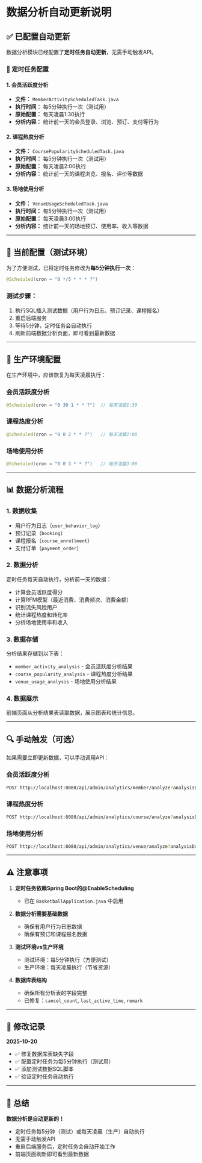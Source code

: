 # 数据分析自动更新说明

## ✅ 已配置自动更新

数据分析模块已经配置了**定时任务自动更新**，无需手动触发API。

### 📅 定时任务配置

#### 1. 会员活跃度分析
- **文件：** `MemberActivityScheduledTask.java`
- **执行时间：** 每5分钟执行一次（测试用）
- **原始配置：** 每天凌晨1:30执行
- **分析内容：** 统计前一天的会员登录、浏览、预订、支付等行为

#### 2. 课程热度分析
- **文件：** `CoursePopularityScheduledTask.java`
- **执行时间：** 每5分钟执行一次（测试用）
- **原始配置：** 每天凌晨2:00执行
- **分析内容：** 统计前一天的课程浏览、报名、评价等数据

#### 3. 场地使用分析
- **文件：** `VenueUsageScheduledTask.java`
- **执行时间：** 每5分钟执行一次（测试用）
- **原始配置：** 每天凌晨3:00执行
- **分析内容：** 统计前一天的场地预订、使用率、收入等数据

---

## 🔧 当前配置（测试环境）

为了方便测试，已将定时任务修改为**每5分钟执行一次**：

```java
@Scheduled(cron = "0 */5 * * * ?")
```

### 测试步骤：
1. 执行SQL插入测试数据（用户行为日志、预订记录、课程报名）
2. 重启后端服务
3. 等待5分钟，定时任务会自动执行
4. 刷新前端数据分析页面，即可看到最新数据

---

## 🚀 生产环境配置

在生产环境中，应该恢复为每天凌晨执行：

### 会员活跃度分析
```java
@Scheduled(cron = "0 30 1 * * ?")  // 每天凌晨1:30
```

### 课程热度分析
```java
@Scheduled(cron = "0 0 2 * * ?")   // 每天凌晨2:00
```

### 场地使用分析
```java
@Scheduled(cron = "0 0 3 * * ?")   // 每天凌晨3:00
```

---

## 📊 数据分析流程

### 1. 数据收集
- 用户行为日志（`user_behavior_log`）
- 预订记录（`booking`）
- 课程报名（`course_enrollment`）
- 支付订单（`payment_order`）

### 2. 数据分析
定时任务每天自动执行，分析前一天的数据：
- 计算会员活跃度得分
- 计算RFM模型（最近消费、消费频次、消费金额）
- 识别流失风险用户
- 统计课程热度和转化率
- 分析场地使用率和收入

### 3. 数据存储
分析结果存储到以下表：
- `member_activity_analysis` - 会员活跃度分析结果
- `course_popularity_analysis` - 课程热度分析结果
- `venue_usage_analysis` - 场地使用分析结果

### 4. 数据展示
前端页面从分析结果表读取数据，展示图表和统计信息。

---

## 🔍 手动触发（可选）

如果需要立即更新数据，可以手动调用API：

### 会员活跃度分析
```bash
POST http://localhost:8080/api/admin/analytics/member/analyze?analysisDate=2025-10-20
```

### 课程热度分析
```bash
POST http://localhost:8080/api/admin/analytics/course/analyze?analysisDate=2025-10-20
```

### 场地使用分析
```bash
POST http://localhost:8080/api/admin/analytics/venue/analyze?analysisDate=2025-10-20
```

---

## ⚠️ 注意事项

1. **定时任务依赖Spring Boot的@EnableScheduling**
   - 已在 `BasketballApplication.java` 中启用

2. **数据分析需要基础数据**
   - 确保有用户行为日志数据
   - 确保有预订和课程报名数据

3. **测试环境vs生产环境**
   - 测试环境：每5分钟执行（方便测试）
   - 生产环境：每天凌晨执行（节省资源）

4. **数据库表结构**
   - 确保所有分析表的字段完整
   - 已修复：`cancel_count`, `last_active_time`, `remark`

---

## 📝 修改记录

**2025-10-20**
- ✅ 修复数据库表缺失字段
- ✅ 配置定时任务为每5分钟执行（测试用）
- ✅ 添加测试数据SQL脚本
- ✅ 验证定时任务自动执行

---

## 🎯 总结

**数据分析是自动更新的！**
- 定时任务每5分钟（测试）或每天凌晨（生产）自动执行
- 无需手动触发API
- 重启后端服务后，定时任务会自动开始工作
- 前端页面刷新即可看到最新数据
